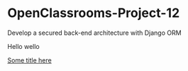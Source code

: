 # OpenClassrooms-Project-12
Develop a secured back-end architecture with Django ORM

Hello wello

[Some title here](documentation/P12%20-%20Documentation.pdf)
